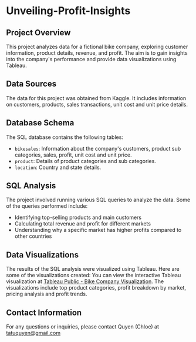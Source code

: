 # Unveiling-Profit-Insights

## Project Overview
This project analyzes data for a fictional bike company, exploring customer information, product details, revenue, and profit. The aim is to gain insights into the company's performance and provide data visualizations using Tableau.

## Data Sources
The data for this project was obtained from Kaggle. 
It includes information on customers, products, sales transactions, unit cost and unit price details.

## Database Schema
The SQL database contains the following tables:
- `bikesales`: Information about the company's customers, product sub categories, sales, profit, unit cost and unit price.
- `product`: Details of product categories and sub categories.
- `location`: Country and state details.

## SQL Analysis
The project involved running various SQL queries to analyze the data. Some of the queries performed include:
- Identifying top-selling products and main customers
- Calculating total revenue and profit for different markets
- Understanding why a specific market has higher profits compared to other countries

## Data Visualizations
The results of the SQL analysis were visualized using Tableau. Here are some of the visualizations created:
You can view the interactive Tableau visualization at [Tableau Public - Bike Company Visualization](https://public.tableau.com/app/profile/chloe.ta2127/viz/Bike-o-MetricsUnveilingProfitInsights/Dashboard2). 
The visualizations include top product categories, profit breakdown by market, pricing analysis and profit trends.

## Contact Information
For any questions or inquiries, please contact Quyen (Chloe) at tatuquyen@gmail.com
